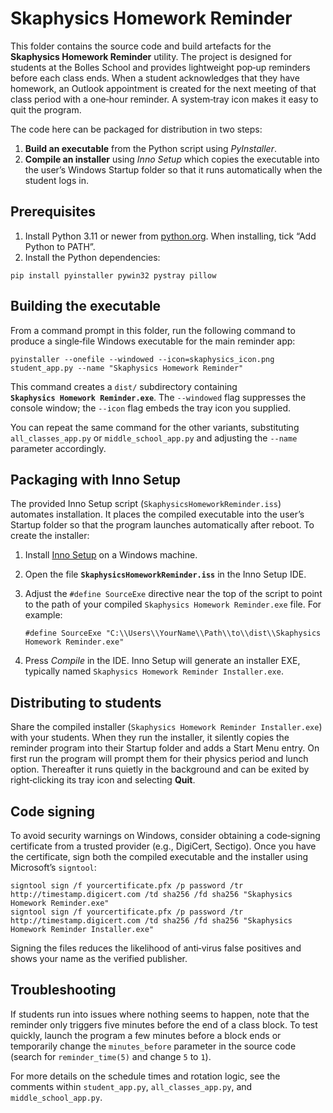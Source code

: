 Skaphysics Homework Reminder
============================

This folder contains the source code and build artefacts for the **Skaphysics Homework Reminder** utility.  The project is designed for students at the Bolles School and provides lightweight pop‑up reminders before each class ends.  When a student acknowledges that they have homework, an Outlook appointment is created for the next meeting of that class period with a one‑hour reminder.  A system‑tray icon makes it easy to quit the program.

The code here can be packaged for distribution in two steps:

1. **Build an executable** from the Python script using *PyInstaller*.
2. **Compile an installer** using *Inno Setup* which copies the executable into the user’s Windows Startup folder so that it runs automatically when the student logs in.

Prerequisites
-------------

1. Install Python 3.11 or newer from [python.org](https://www.python.org/).  When installing, tick “Add Python to PATH”.
2. Install the Python dependencies:

```
pip install pyinstaller pywin32 pystray pillow
```

Building the executable
-----------------------

From a command prompt in this folder, run the following command to produce a single‑file Windows executable for the main reminder app:

```
pyinstaller --onefile --windowed --icon=skaphysics_icon.png student_app.py --name "Skaphysics Homework Reminder"
```

This command creates a `dist/` subdirectory containing **`Skaphysics Homework Reminder.exe`**.  The `--windowed` flag suppresses the console window; the `--icon` flag embeds the tray icon you supplied.

You can repeat the same command for the other variants, substituting `all_classes_app.py` or `middle_school_app.py` and adjusting the `--name` parameter accordingly.

Packaging with Inno Setup
-------------------------

The provided Inno Setup script (`SkaphysicsHomeworkReminder.iss`) automates installation.  It places the compiled executable into the user’s Startup folder so that the program launches automatically after reboot.  To create the installer:

1. Install [Inno Setup](https://jrsoftware.org/isinfo.php) on a Windows machine.
2. Open the file **`SkaphysicsHomeworkReminder.iss`** in the Inno Setup IDE.
3. Adjust the `#define SourceExe` directive near the top of the script to point to the path of your compiled `Skaphysics Homework Reminder.exe` file.  For example:

   ```
   #define SourceExe "C:\\Users\\YourName\\Path\\to\\dist\\Skaphysics Homework Reminder.exe"
   ```

4. Press *Compile* in the IDE.  Inno Setup will generate an installer EXE, typically named `Skaphysics Homework Reminder Installer.exe`.

Distributing to students
------------------------

Share the compiled installer (`Skaphysics Homework Reminder Installer.exe`) with your students.  When they run the installer, it silently copies the reminder program into their Startup folder and adds a Start Menu entry.  On first run the program will prompt them for their physics period and lunch option.  Thereafter it runs quietly in the background and can be exited by right‑clicking its tray icon and selecting **Quit**.

Code signing
------------

To avoid security warnings on Windows, consider obtaining a code‑signing certificate from a trusted provider (e.g., DigiCert, Sectigo).  Once you have the certificate, sign both the compiled executable and the installer using Microsoft’s `signtool`:

```
signtool sign /f yourcertificate.pfx /p password /tr http://timestamp.digicert.com /td sha256 /fd sha256 "Skaphysics Homework Reminder.exe"
signtool sign /f yourcertificate.pfx /p password /tr http://timestamp.digicert.com /td sha256 /fd sha256 "Skaphysics Homework Reminder Installer.exe"
```

Signing the files reduces the likelihood of anti‑virus false positives and shows your name as the verified publisher.

Troubleshooting
---------------

If students run into issues where nothing seems to happen, note that the reminder only triggers five minutes before the end of a class block.  To test quickly, launch the program a few minutes before a block ends or temporarily change the `minutes_before` parameter in the source code (search for `reminder_time(5)` and change `5` to `1`).

For more details on the schedule times and rotation logic, see the comments within `student_app.py`, `all_classes_app.py`, and `middle_school_app.py`.